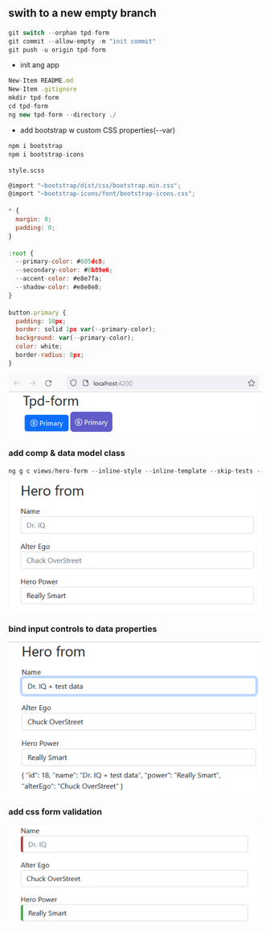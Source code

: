 ## swith to a new empty branch

```javascript
git switch --orphan tpd-form
git commit --allow-empty -m "init commit"
git push -u origin tpd-form
```

- init ang app

```javascript
New-Item README.md
New-Item .gitignore
mkdir tpd-form
cd tpd-form
ng new tpd-form --directory ./
```

- add bootstrap w custom CSS properties(--var)

```javascript
npm i bootstrap
npm i bootstrap-icons

```

`style.scss`

```javascript
@import "~bootstrap/dist/css/bootstrap.min.css";
@import "~bootstrap-icons/font/bootstrap-icons.css";

* {
  margin: 0;
  padding: 0;
}

:root {
  --primary-color: #605dc8;
  --secondary-color: #8b89e6;
  --accent-color: #e8e7fa;
  --shadow-color: #e8e8e8;
}

button.primary {
  padding: 10px;
  border: solid 1px var(--primary-color);
  background: var(--primary-color);
  color: white;
  border-radius: 8px;
}

```

![Alt text](tpd-form/src/readmeAssets/ini-w-custom-css.png)

### add comp & data model class

```javascript
ng g c views/hero-form --inline-style --inline-template --skip-tests --dry-run
```

![Alt text](tpd-form/src/readmeAssets/add-form.png)

### bind input controls to data properties

![Alt text](tpd-form/src/readmeAssets/bind-input-w-data.png)

### add css form validation

![Alt text](tpd-form/src/readmeAssets/form-validation.png)
